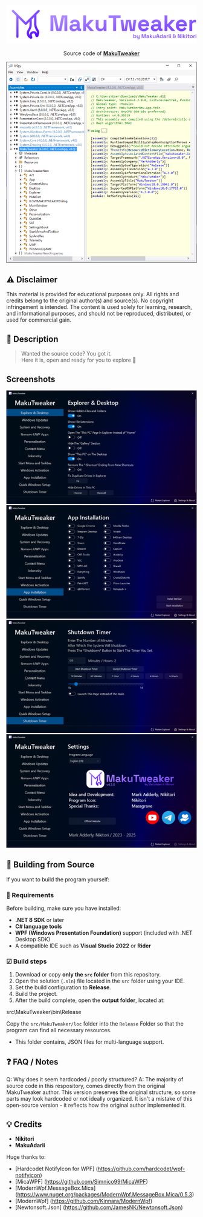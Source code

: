 <img src="https://github.com/individual55/MakuTweaker/blob/main/images/logo.png" alt="MakuTweaker">

<p align="center">
Source code of <a href="https://makutweaker.en.uptodown.com/windows"><strong>MakuTweaker</strong></a>
</p>

<img src="https://github.com/individual55/MakuTweaker/blob/main/images/codepreview.png" alt="Code">

## ⚠ Disclaimer
This material is provided for educational purposes only. All rights and credits belong to the 
original author(s) and source(s). No copyright infringement is intended. The content is used solely 
for learning, research, and informational purposes, and should not be reproduced, distributed, or 
used for commercial gain.

## 🧰 Description

> Wanted the source code? You got it.  
> Here it is, open and ready for you to explore 🚀

## Screenshots

<img src="https://github.com/individual55/MakuTweaker/blob/main/images/screenshots/1.png" alt="1">
<img src="https://github.com/individual55/MakuTweaker/blob/main/images/screenshots/2.png" alt="2">
<img src="https://github.com/individual55/MakuTweaker/blob/main/images/screenshots/3.png" alt="3">
<img src="https://github.com/individual55/MakuTweaker/blob/main/images/screenshots/4.png" alt="4">

## 🔨 Building from Source

If you want to build the program yourself:

### 🧩 Requirements
Before building, make sure you have installed:
- **.NET 8 SDK** or later
- **C# language tools**
- **WPF (Windows Presentation Foundation)** support (included with .NET Desktop SDK)
- A compatible IDE such as **Visual Studio 2022** or **Rider**

### ☑ Build steps

1. Download or copy **only the `src` folder** from this repository.
2. Open the solution (`.sln`) file located in the `src` folder using your IDE.
3. Set the build configuration to **Release**.
4. Build the project.
5. After the build complete, open the **output folder**, located at:

src\MakuTweaker\bin\Release

Copy the `src/MakuTweaker/loc` folder into the 
`Release` Folder so that the program can find all necessary resources.
- This folder contains, JSON 
files for multi-language support.

## ❓ FAQ / Notes
Q: Why does it seem hardcoded / poorly structured?
A: The majority of source code in this respository, comes directly from the original MakuTweaker author.
This version preserves the original structure, so 
some parts may look hardcoded or not ideally organized.
It isn't a mistake of this open-source version - it reflects how the original author implemented it.

## 💡 Credits

- **Nikitori**
- **MakuAdarii**

Huge thanks to:  

- [Hardcodet NotifyIcon for WPF] (https://github.com/hardcodet/wpf-notifyicon)  
- [MicaWPF] (https://github.com/Simnico99/MicaWPF)  
- [ModernWpf.MessageBox.Mica] (https://www.nuget.org/packages/ModernWpf.MessageBox.Mica/0.5.3)  
- [ModernWpf] (https://github.com/Kinnara/ModernWpf)  
- [Newtonsoft.Json] (https://github.com/JamesNK/Newtonsoft.Json) 
